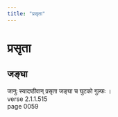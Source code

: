```yaml
---
title: "प्रसृता"
---
```


# प्रसृता
## जङ्घा
जानुः स्यादष्ठीवान् प्रसृता जङ्घा च घुटको गुल्फः ।<br />verse 2.1.1.515<br />page 0059

